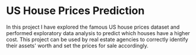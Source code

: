 # US House Prices Prediction
In this project I have explored the famous US house prices dataset and performed exploratory data analysis to predict which houses have a higher cost. This project can be used by real estate agencies to correctly identify their assets' worth and set the prices for sale accordingly.
